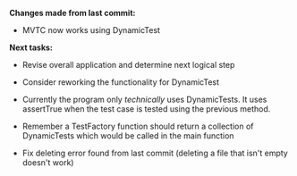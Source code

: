**Changes made from last commit:**

- MVTC now works using DynamicTest
 
**Next tasks:**

- Revise overall application and determine next logical step
 - Consider reworking the functionality for DynamicTest
 - Currently the program only _technically_ uses DynamicTests. It uses assertTrue when the test case is tested using the previous method.

- Remember a TestFactory function should return a collection of DynamicTests which would be called in the main function

- Fix deleting error found from last commit (deleting a file that isn't empty doesn't work)

